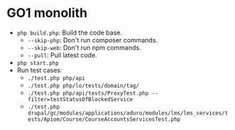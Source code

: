 GO1 monolith
====

- `php build.php`: Build the code base.
    - `--skip-php`: Don't run composer commands. 
    - `--skip-web`: Don't run npm commands. 
    - `--pull`: Pull latest code. 
- `php start.php`
- Run test cases:
    - `./test.php php/api`
    - `./test.php php/lo/tests/domain/tag/`
    - `./test.php php/api/tests/ProxyTest.php --filter=testStatusOfBlockedService`
    - `./test.php drupal/gc/modules/applications/aduro/modules/lms/lms_services/tests/Apiom/Course/CourseAccountsServicesTest.php`
